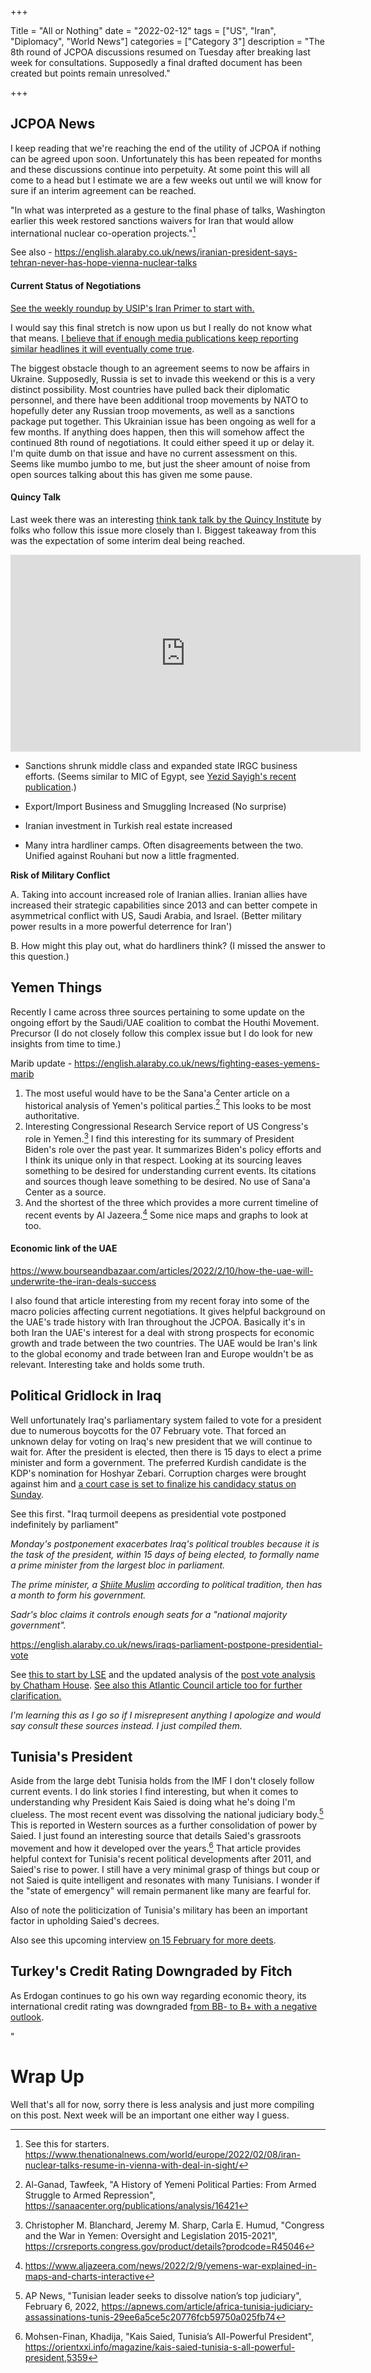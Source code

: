 +++

Title = "All or Nothing"
date = "2022-02-12"
tags = ["US", "Iran", "Diplomacy", "World News"]
categories = ["Category 3"]
description = "The 8th round of JCPOA discussions resumed on Tuesday after breaking last week for consultations. Supposedly a final drafted document has been created but points remain unresolved."

+++

## JCPOA News

I keep reading that we're reaching the end of the utility of JCPOA if nothing can be agreed upon soon. Unfortunately this has been repeated for months and these discussions continue into perpetuity. At some point this will all come to a head but I estimate we are a few weeks out until we will know for sure if an interim agreement can be reached. 

"In what was interpreted as a gesture to the final phase of talks, Washington earlier this week restored sanctions waivers for Iran that would allow international nuclear co-operation projects."[^1]

See also - https://english.alaraby.co.uk/news/iranian-president-says-tehran-never-has-hope-vienna-nuclear-talks

#### Current Status of Negotiations

[See the weekly roundup by USIP's Iran Primer to start with.](https://iranprimer.usip.org/index.php/blog/2022/feb/08/news-digest-week-february-7) 

I would say this final stretch is now upon us but I really do not know what that means. [I believe that if enough media publications keep reporting similar headlines it will eventually come true](https://www.jpost.com/international/article-696279). 

The biggest obstacle though to an agreement seems to now be affairs in Ukraine. Supposedly, Russia is set to invade this weekend or this is a very distinct possibility. Most countries have pulled back their diplomatic personnel, and there have been additional troop movements by NATO to hopefully deter any Russian troop movements, as well as a sanctions package put together. This Ukrainian issue has been ongoing as well for a few months. If anything does happen, then this will somehow affect the continued 8th round of negotiations. It could either speed it up or delay it. I'm quite dumb on that issue and have no current assessment on this. Seems like mumbo jumbo to me, but just the sheer amount of noise from open sources talking about this has given me some pause.  

#### Quincy Talk

 Last week there was an interesting [think tank talk by the Quincy Institute](https://quincyinst.org/event/is-the-jcpoa-on-its-last-legs/) by folks who follow this issue more closely than I. Biggest takeaway from this was the expectation of some interim deal being reached. 

<iframe width="560" height="315" src="https://www.youtube.com/embed/Bgd1OyiiUK4" title="YouTube video player" frameborder="0" allow="accelerometer; autoplay; clipboard-write; encrypted-media; gyroscope; picture-in-picture" allowfullscreen></iframe>

- Sanctions shrunk middle class and expanded state IRGC business efforts. (Seems similar to MIC of Egypt, see [Yezid Sayigh's recent publication](https://carnegie-mec.org/2022/01/31/retain-restructure-or-divest-policy-options-for-egypt-s-military-economy-pub-86232).)

- Export/Import Business and Smuggling Increased (No surprise)

- Iranian investment in Turkish real estate increased

- Many intra hardliner camps. Often disagreements between the two. Unified against Rouhani but now a little fragmented. 


**Risk of Military Conflict**

A. Taking into account increased role of Iranian allies. Iranian allies have increased their strategic capabilities since 2013 and can better compete in asymmetrical conflict with US, Saudi Arabia, and Israel. (Better military power results in a more powerful deterrence for Iran')

B. How might this play out, what do hardliners think? (I missed the answer to this question.)

## Yemen Things

Recently I came across three sources pertaining to some update on the ongoing effort by the Saudi/UAE coalition to combat the Houthi Movement. Precursor (I do not closely follow this complex issue but I do look for new insights from time to time.) 

Marib update - https://english.alaraby.co.uk/news/fighting-eases-yemens-marib

1. The most useful would have to be the Sana'a Center article on a historical analysis of Yemen's political parties.[^2] This looks to be most authoritative. 
2. Interesting Congressional Research Service report of US Congress's role in Yemen.[^3] I find this interesting for its summary of President Biden's role over the past year. It summarizes Biden's policy efforts and I think its unique only in that respect. Looking at its sourcing leaves something to be desired for understanding current events. Its citations and sources though leave something to be desired. No use of Sana'a Center as a source. 
3. And the shortest of the three which provides a more current timeline of recent events by Al Jazeera.[^4] Some nice maps and graphs to look at too. 

#### Economic link of the UAE 

https://www.bourseandbazaar.com/articles/2022/2/10/how-the-uae-will-underwrite-the-iran-deals-success

I also found that article interesting from my recent foray into some of the macro policies affecting current negotiations. It gives helpful background on the UAE's trade history with Iran throughout the JCPOA. Basically it's in both Iran the UAE's interest for a deal with strong prospects for economic growth and trade between the two countries. The UAE would be Iran's link to the global economy and trade between Iran and Europe wouldn't be as relevant. Interesting take and holds some truth. 

## Political Gridlock in Iraq

Well unfortunately Iraq's parliamentary system failed to vote for a president due to numerous boycotts for the 07 February vote. That forced an unknown delay for voting on Iraq's new president that we will continue to wait for. After the president is elected, then there is 15 days to elect a prime minister and form a government. The preferred Kurdish candidate is the KDP's nomination for  Hoshyar Zebari. Corruption charges were brought against him and [a court case is set to finalize his candidacy status on Sunday](). 

See this first. "Iraq turmoil deepens as presidential vote postponed indefinitely by parliament" 

*Monday's postponement exacerbates Iraq's  political troubles because it is the task of the president, within 15  days of being elected, to formally name a prime minister from the  largest bloc in parliament.*

*The prime minister, a [Shiite Muslim](https://english.alaraby.co.uk/news/iran-resumes-muslim-shia-pilgrim-tours-syria) according to political tradition, then has a month to form his government.*

*Sadr's bloc claims it controls enough seats for a "national majority government".*

https://english.alaraby.co.uk/news/iraqs-parliament-postpone-presidential-vote



See [this to start by LSE](https://blogs.lse.ac.uk/mec/2022/02/04/iraqs-new-sultans/) and the updated analysis of the [post vote analysis by Chatham House](https://www.chathamhouse.org/2022/02/iraqs-new-mps-must-unite-achieve-genuine-change). [See also this Atlantic Council article too for further clarification.](https://www.atlanticcouncil.org/blogs/menasource/iraq-is-forming-a-new-government-but-getting-there-will-be-complicated/) 

*I'm learning this as I go so if I misrepresent anything I apologize and would say consult these sources instead. I just compiled them.*

## Tunisia's President

Aside from the large debt Tunisia holds from the IMF I don't closely follow current events. I do link stories I find interesting, but when it comes to understanding why President Kais Saied is doing what he's doing I'm clueless. The most recent event was dissolving the national judiciary body.[^5] This is reported in Western sources as a further consolidation of power by Saied. I just found an interesting source that details Saied's grassroots movement and how it developed over the years.[^6] That article provides helpful context for Tunisia's recent political developments after 2011, and Saied's rise to power. I still have a very minimal grasp of things but coup or not Saied is quite intelligent and resonates with many Tunisians. I wonder if the "state of emergency" will remain permanent like many are fearful for. 

Also of note the politicization of Tunisia's military has been an important factor in upholding Saied's decrees. 

Also see this upcoming interview [on 15 February for more deets](https://www.jadaliyya.com/Details/43861/Connections-Episode-28-Tunisias-New-Autocracy-with-Mohamed-Haddad). 

## Turkey's Credit Rating Downgraded by Fitch

As Erdogan continues to go his own way regarding economic theory, its international credit rating was downgraded f[rom BB- to B+ with a negative outlook](https://www.fitchratings.com/research/sovereigns/fitch-downgrades-turkey-to-b-outlook-negative-11-02-2022).

<img src='https://ta.34353.org/t/8c5ddc46-96cd-4d8d-8837-bf81f7ab26e2' alt=''>"

# Wrap Up 

Well that's all for now, sorry there is less analysis and just more compiling on this post. Next week will be an important one either way I guess.

[^ 1]: See this for starters. https://www.thenationalnews.com/world/europe/2022/02/08/iran-nuclear-talks-resume-in-vienna-with-deal-in-sight/
[^2]: Al-Ganad, Tawfeek, "A History of Yemeni Political Parties: From Armed Struggle to Armed Repression", https://sanaacenter.org/publications/analysis/16421
[^3]: Christopher M. Blanchard, Jeremy M. Sharp, Carla E. Humud, "Congress and the War in Yemen: Oversight and Legislation 2015-2021", https://crsreports.congress.gov/product/details?prodcode=R45046 
[^4]: https://www.aljazeera.com/news/2022/2/9/yemens-war-explained-in-maps-and-charts-interactive

[^5]: AP News, "Tunisian leader seeks to dissolve nation’s top judiciary", February 6, 2022,  https://apnews.com/article/africa-tunisia-judiciary-assassinations-tunis-29ee6a5ce5c20776fcb59750a025fb74
[^6]: Mohsen-Finan, Khadija, "Kais Saied, Tunisia’s All-Powerful President",  https://orientxxi.info/magazine/kais-saied-tunisia-s-all-powerful-president,5359
